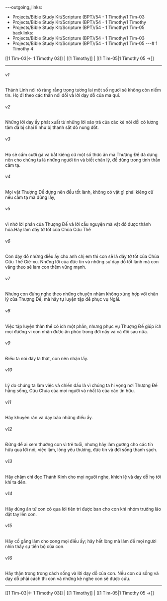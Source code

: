 ---outgoing_links:
  - Projects/Bible Study Kit/Scripture (BPT)/54 - 1 Timothy/1 Tim-03
  - Projects/Bible Study Kit/Scripture (BPT)/54 - 1 Timothy/1 Timothy
  - Projects/Bible Study Kit/Scripture (BPT)/54 - 1 Timothy/1 Tim-05
backlinks:
  - Projects/Bible Study Kit/Scripture (BPT)/54 - 1 Timothy/1 Tim-03
  - Projects/Bible Study Kit/Scripture (BPT)/54 - 1 Timothy/1 Tim-05
---# 1 Timothy 4

[[1 Tim-03|← 1 Timothy 03]] | [[1 Timothy]] | [[1 Tim-05|1 Timothy 05 →]]
***



###### v1 
Thánh Linh nói rõ ràng rằng trong tương lai một số người sẽ không còn niềm tin. Họ đi theo các thần nói dối và lời dạy dỗ của ma quỉ. 

###### v2 
Những lời dạy ấy phát xuất từ những lời xảo trá của các kẻ nói dối có lương tâm đã bị chai lì như bị thanh sắt đỏ nung đốt. 

###### v3 
Họ sẽ cấm cưới gả và bắt kiêng cữ một số thức ăn mà Thượng Đế đã dựng nên cho chúng ta là những người tin và biết chân lý, để dùng trong tinh thần cảm tạ. 

###### v4 
Mọi vật Thượng Đế dựng nên đều tốt lành, không có vật gì phải kiêng cữ nếu cảm tạ mà dùng lấy, 

###### v5 
vì nhờ lời phán của Thượng Đế và lời cầu nguyện mà vật đó được thánh hóa.Hãy làm đầy tớ tốt của Chúa Cứu Thế 

###### v6 
Con dạy dỗ những điều ấy cho anh chị em thì con sẽ là đầy tớ tốt của Chúa Cứu Thế Giê-xu. Những lời của đức tin và những sự dạy dỗ tốt lành mà con vâng theo sẽ làm con thêm vững mạnh. 

###### v7 
Nhưng con đừng nghe theo những chuyện nhảm không xứng hợp với chân lý của Thượng Đế, mà hãy tự luyện tập để phục vụ Ngài. 

###### v8 
Việc tập luyện thân thể có ích một phần, nhưng phục vụ Thượng Đế giúp ích mọi đường vì con nhận được ân phúc trong đời nầy và cả đời sau nữa. 

###### v9 
Điều ta nói đây là thật, con nên nhận lấy. 

###### v10 
Lý do chúng ta làm việc và chiến đấu là vì chúng ta hi vọng nơi Thượng Đế hằng sống, Cứu Chúa của mọi người và nhất là của các tín hữu. 

###### v11 
Hãy khuyên răn và dạy bảo những điều ấy. 

###### v12 
Đừng để ai xem thường con vì trẻ tuổi, nhưng hãy làm gương cho các tín hữu qua lời nói, việc làm, lòng yêu thương, đức tin và đời sống thanh sạch. 

###### v13 
Hãy chăm chỉ đọc Thánh Kinh cho mọi người nghe, khích lệ và dạy dỗ họ tới khi ta đến. 

###### v14 
Hãy dùng ân tứ con có qua lời tiên tri được ban cho con khi nhóm trưởng lão đặt tay lên con. 

###### v15 
Hãy cố gắng làm cho xong mọi điều ấy; hãy hết lòng mà làm để mọi người nhìn thấy sự tiến bộ của con. 

###### v16 
Hãy thận trọng trong cách sống và lời dạy dỗ của con. Nếu con cứ sống và dạy dỗ phải cách thì con và những kẻ nghe con sẽ được cứu.

***
[[1 Tim-03|← 1 Timothy 03]] | [[1 Timothy]] | [[1 Tim-05|1 Timothy 05 →]]
